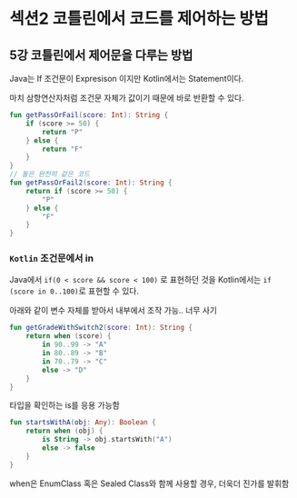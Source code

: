 # 섹션2 코틀린에서 코드를 제어하는 방법

## 5강 코틀린에서 제어문을 다루는 방법

Java는 If 조건문이 Expresison 이지만 Kotlin에서는 Statement이다.

마치 삼항연산자처럼 조건문 자체가 값이기 때문에 바로 반환할 수 있다.

```kotlin
fun getPassOrFail(score: Int): String {
    if (score >= 50) {
        return "P"
    } else {
        return "F"
    }
}
// 둘은 완전히 같은 코드
fun getPassOrFail2(score: Int): String {
    return if (score >= 50) {
        "P"
    } else {
        "F"
    }
}

```

### `Kotlin` 조건문에서 in

Java에서 `if(0 < score && score < 100)` 로 표현하던 것을 Kotlin에서는 `if (score in 0..100)`로 표현할 수 있다.

아래와 같이 변수 자체를 받아서 내부에서 조작 가능.. 너무 사기

```kotlin
fun getGradeWithSwitch2(score: Int): String {
    return when (score) {
        in 90..99 -> "A"
        in 80..89 -> "B"
        in 70..79 -> "C"
        else -> "D"
    }
}
```

타입을 확인하는 is를 응용 가능함

```kotlin
fun startsWithA(obj: Any): Boolean {
    return when (obj) {
        is String -> obj.startsWith("A")
        else -> false
    }
}
```

when은 EnumClass 혹은 Sealed Class와 함께 사용할 경우, 더욱더 진가를 발휘함